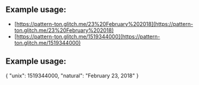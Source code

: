 Example usage:
------------
- [https://pattern-ton.glitch.me/23%20February%202018](https://pattern-ton.glitch.me/23%20February%202018)
- [https://pattern-ton.glitch.me/1519344000](https://pattern-ton.glitch.me/1519344000)

Example usage:
------------
{ "unix": 1519344000, "natural": "February 23, 2018" }
